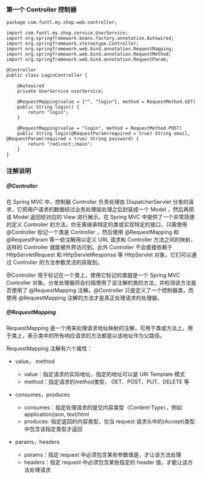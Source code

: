 ### 第一个 Controller 控制器
```
package com.funtl.my.shop.web.controller;

import com.funtl.my.shop.service.UserService;
import org.springframework.beans.factory.annotation.Autowired;
import org.springframework.stereotype.Controller;
import org.springframework.web.bind.annotation.RequestMapping;
import org.springframework.web.bind.annotation.RequestMethod;
import org.springframework.web.bind.annotation.RequestParam;

@Controller
public class LoginController {

    @Autowired
    private UserService userService;

    @RequestMapping(value = {"", "login"}, method = RequestMethod.GET)
    public String login() {
        return "login";
    }

    @RequestMapping(value = "login", method = RequestMethod.POST)
    public String login(@RequestParam(required = true) String email, @RequestParam(required = true) String password) {
        return "redirect:/main";
    }
}
```
### 注解说明

##### @Controller

在 Spring MVC 中，控制器 Controller 负责处理由 DispatcherServlet 分发的请求，它把用户请求的数据经过业务处理层处理之后封装成一个 Model ，然后再把该 Model 返回给对应的 View 进行展示。在 Spring MVC 中提供了一个非常简便的定义 Controller 的方法，你无需继承特定的类或实现特定的接口，只需使用 @Controller 标记一个类是 Controller ，然后使用 @RequestMapping 和 @RequestParam 等一些注解用以定义 URL 请求和 Controller 方法之间的映射，这样的 Controller 就能被外界访问到。此外 Controller 不会直接依赖于 HttpServletRequest 和 HttpServletResponse 等 HttpServlet 对象，它们可以通过 Controller 的方法参数灵活的获取到。

@Controller 用于标记在一个类上，使用它标记的类就是一个 Spring MVC Controller 对象。分发处理器将会扫描使用了该注解的类的方法，并检测该方法是否使用了 @RequestMapping 注解。@Controller 只是定义了一个控制器类，而使用 @RequestMapping 注解的方法才是真正处理请求的处理器。

##### @RequestMapping

RequestMapping 是一个用来处理请求地址映射的注解，可用于类或方法上。用于类上，表示类中的所有响应请求的方法都是以该地址作为父路径。

RequestMapping 注解有六个属性：

- value， method

    - value：指定请求的实际地址，指定的地址可以是 URI Template 模式
    - method：指定请求的method类型， GET、POST、PUT、DELETE 等
- consumes，produces

    - consumes：指定处理请求的提交内容类型（Content-Type），例如 application/json, text/html
    - produces: 指定返回的内容类型，仅当 request 请求头中的(Accept)类型中包含该指定类型才返回
- params，headers

    - params：指定 request 中必须包含某些参数值是，才让该方法处理
    - headers：指定 request 中必须包含某些指定的 header 值，才能让该方法处理请求